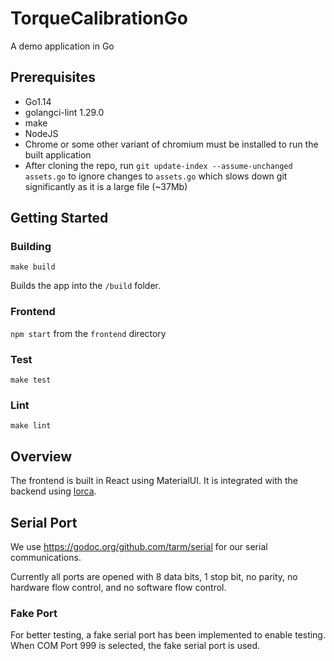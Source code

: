 # TorqueCalibrationGo

A demo application in Go

## Prerequisites

- Go1.14
- golangci-lint 1.29.0
- make
- NodeJS
- Chrome or some other variant of chromium must be installed to run the built application
- After cloning the repo, run `git update-index --assume-unchanged assets.go` to ignore changes to `assets.go` which slows down git significantly as it is a large file (~37Mb)

## Getting Started

### Building

`make build`

Builds the app into the `/build` folder.

### Frontend

`npm start` from the `frontend` directory

### Test

`make test`

### Lint

`make lint`

## Overview

The frontend is built in React using MaterialUI. It is integrated with the backend using [lorca](https://github.com/zserge/lorca).

## Serial Port

We use https://godoc.org/github.com/tarm/serial for our serial communications.

Currently all ports are opened with 8 data bits, 1 stop bit, no parity, no hardware flow control, and no software flow control.

### Fake Port

For better testing, a fake serial port has been implemented to enable testing. When COM Port 999 is selected, the fake serial port is used.
